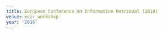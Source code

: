 ```yaml
---
title: European Conference on Information Retrieval (2018)
venue: ecir_workshop
year: '2018'
---
```

